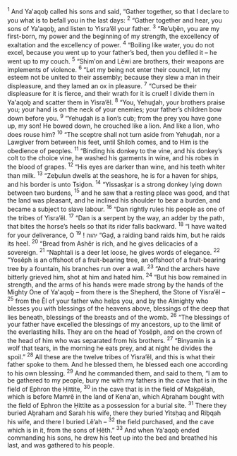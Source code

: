 <sup>1</sup> And Ya‛aqoḇ called his sons and said, “Gather together, so that I declare to you what is to befall you in the last days:
<sup>2</sup> “Gather together and hear, you sons of Ya‛aqoḇ, and listen to Yisra’ĕl your father.
<sup>3</sup> “Re’uḇĕn, you are my first-born, my power and the beginning of my strength, the excellency of exaltation and the excellency of power.
<sup>4</sup> “Boiling like water, you do not excel, because you went up to your father’s bed, then you defiled it – he went up to my couch.
<sup>5</sup> “Shim‛on and Lĕwi are brothers, their weapons are implements of violence.
<sup>6</sup> “Let my being not enter their council, let my esteem not be united to their assembly; because they slew a man in their displeasure, and they lamed an ox in pleasure.
<sup>7</sup> “Cursed be their displeasure for it is fierce, and their wrath for it is cruel! I divide them in Ya‛aqoḇ and scatter them in Yisra’ĕl.
<sup>8</sup> “You, Yehuḏah, your brothers praise you; your hand is on the neck of your enemies; your father’s children bow down before you.
<sup>9</sup> “Yehuḏah is a lion’s cub; from the prey you have gone up, my son! He bowed down, he crouched like a lion. And like a lion, who does rouse him?
<sup>10</sup> “The sceptre shall not turn aside from Yehuḏah, nor a Lawgiver from between his feet, until Shiloh comes, and to Him is the obedience of peoples.
<sup>11</sup> “Binding his donkey to the vine, and his donkey’s colt to the choice vine, he washed his garments in wine, and his robes in the blood of grapes.
<sup>12</sup> “His eyes are darker than wine, and his teeth whiter than milk.
<sup>13</sup> “Zeḇulun dwells at the seashore, he is for a haven for ships, and his border is unto Tsiḏon.
<sup>14</sup> “Yissasḵar is a strong donkey lying down between two burdens,
<sup>15</sup> and he saw that a resting place was good, and that the land was pleasant, and he inclined his shoulder to bear a burden, and became a subject to slave labour.
<sup>16</sup> “Dan rightly rules his people as one of the tribes of Yisra’ĕl.
<sup>17</sup> “Dan is a serpent by the way, an adder by the path, that bites the horse’s heels so that its rider falls backward.
<sup>18</sup> “I have waited for your deliverance, O יהוה !
<sup>19</sup> “Gaḏ, a raiding band raids him, but he raids its heel.
<sup>20</sup> “Bread from Ashĕr is rich, and he gives delicacies of a sovereign.
<sup>21</sup> “Naphtali is a deer let loose, he gives words of elegance.
<sup>22</sup> “Yosĕph is an offshoot of a fruit-bearing tree, an offshoot of a fruit-bearing tree by a fountain, his branches run over a wall.
<sup>23</sup> “And the archers have bitterly grieved him, shot at him and hated him.
<sup>24</sup> “But his bow remained in strength, and the arms of his hands were made strong by the hands of the Mighty One of Ya‛aqoḇ – from there is the Shepherd, the Stone of Yisra’ĕl –
<sup>25</sup> from the Ĕl of your father who helps you, and by the Almighty who blesses you with blessings of the heavens above, blessings of the deep that lies beneath, blessings of the breasts and of the womb.
<sup>26</sup> “The blessings of your father have excelled the blessings of my ancestors, up to the limit of the everlasting hills. They are on the head of Yosĕph, and on the crown of the head of him who was separated from his brothers.
<sup>27</sup> “Binyamin is a wolf that tears, in the morning he eats prey, and at night he divides the spoil.”
<sup>28</sup> All these are the twelve tribes of Yisra’ĕl, and this is what their father spoke to them. And he blessed them, he blessed each one according to his own blessing.
<sup>29</sup> And he commanded them, and said to them, “I am to be gathered to my people, bury me with my fathers in the cave that is in the field of Ephron the Ḥittite,
<sup>30</sup> in the cave that is in the field of Maḵpĕlah, which is before Mamrĕ in the land of Kena‛an, which Aḇraham bought with the field of Ephron the Ḥittite as a possession for a burial site.
<sup>31</sup> There they buried Aḇraham and Sarah his wife, there they buried Yitsḥaq and Riḇqah his wife, and there I buried Lĕ’ah –
<sup>32</sup> the field purchased, and the cave which is in it, from the sons of Ḥĕth.”
<sup>33</sup> And when Ya‛aqoḇ ended commanding his sons, he drew his feet up into the bed and breathed his last, and was gathered to his people.
